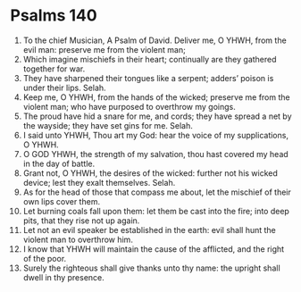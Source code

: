﻿# Psalms 140
1. To the chief Musician, A Psalm of David. Deliver me, O YHWH, from the evil man: preserve me from the violent man; 
2. Which imagine mischiefs in their heart; continually are they gathered together for war. 
3. They have sharpened their tongues like a serpent; adders’ poison is under their lips. Selah. 
4. Keep me, O YHWH, from the hands of the wicked; preserve me from the violent man; who have purposed to overthrow my goings. 
5. The proud have hid a snare for me, and cords; they have spread a net by the wayside; they have set gins for me. Selah. 
6. I said unto YHWH, Thou art my God: hear the voice of my supplications, O YHWH. 
7. O GOD YHWH, the strength of my salvation, thou hast covered my head in the day of battle. 
8. Grant not, O YHWH, the desires of the wicked: further not his wicked device; lest they exalt themselves. Selah. 
9. As for the head of those that compass me about, let the mischief of their own lips cover them. 
10. Let burning coals fall upon them: let them be cast into the fire; into deep pits, that they rise not up again. 
11. Let not an evil speaker be established in the earth: evil shall hunt the violent man to overthrow him. 
12. I know that YHWH will maintain the cause of the afflicted, and the right of the poor. 
13. Surely the righteous shall give thanks unto thy name: the upright shall dwell in thy presence. 
